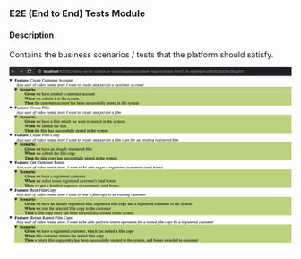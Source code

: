 
### E2E (End to End) Tests Module

#### Description

Contains the business scenarios / tests that the platform should
satisfy.



![Icon](screenshot.png)
